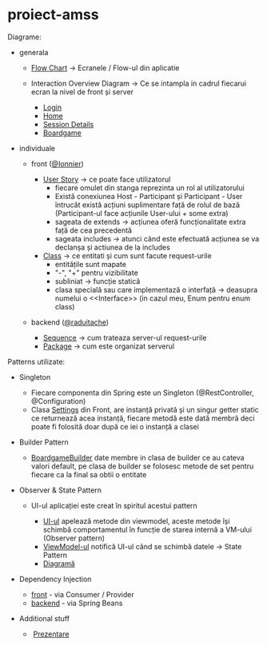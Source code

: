 # proiect-amss

Diagrame:
* generala
    * [Flow Chart](diagrams/flowchart.md) -> Ecranele / Flow-ul din aplicatie

    * Interaction Overview Diagram -> Ce se intampla in cadrul fiecarui ecran la nivel de front și server

        * [Login](diagrams/overview_login.md)
        * [Home](diagrams/overview_home.md)
        * [Session Details](diagrams/overview_details.md)
        * [Boardgame](diagrams/overview_boardgame.md)

* individuale
    * front ([@Ionnier](https://github.com/ionnier))
        * [User Story](diagrams/front_use_cases.drawio) -> ce poate face utilizatorul
            * fiecare omulet din stanga reprezinta un rol al utilizatorului
            * Există conexiunea Host - Participant și Participant - User întrucât există acțiuni suplimentare față de rolul de bază (Participant-ul face acțiunile User-ului + some extra)
            * sageata de extends -> acțiunea oferă funcționalitate extra față de cea precedentă
            * sageata includes -> atunci când este efectuată acțiunea se va declanșa și actiunea de la includes
        * [Class](diagrams/front_class_diagram.md) -> ce entitati și cum sunt facute request-urile
            * entitățile sunt mapate 
            * "-", "+" pentru vizibilitate
            * subliniat -> funcție statică
            * clasa specială sau care implementază o interfață -> deasupra numelui o  <\<Interface\>> (in cazul meu, Enum pentru enum class)

    * backend ([@raduitache](https://github.com/raduitache))
        * [Sequence](diagrams/AMSS_Sequence_Diagram.drawio) -> cum trateaza server-ul request-urile
        * [Package](diagrams/AMSS_Package_Diagram.drawio) -> cum este organizat serverul

Patterns utilizate:
 * Singleton

    * Fiecare componenta din Spring este un Singleton (@RestController, @Configuration)
    * Clasa [Settings](/amss/lib/data/settings.dart) din Front, are instanță privată și un singur getter static ce returnează acea instanță, fiecare metodă este dată membră deci poate fi folosită doar după ce iei o instanță a clasei
 * Builder Pattern
    * [BoardgameBuilder](/backend/src/main/java/com/example/backend/builders/BoardGameBuilder.java) date membre in clasa de builder ce au cateva valori default, pe clasa de builder se folosesc metode de set pentru fiecare ca la final sa obtii o entitate
 * Observer & State Pattern

   * UI-ul aplicației este creat în spiritul acestui pattern
    
        * [UI-ul](/amss/lib/ui/login/login_screen.dart) apelează metode din viewmodel, aceste metode își schimbă comportamentul în funcție de starea internă a VM-ului (Observer pattern)
        * [ViewModel-ul](/amss/lib/ui/login/login_vm.dart) notifică UI-ul când se schimbă datele  -> State Pattern
        * [Diagramă](/diagrams/front_login_diagram.md)
  * Dependency Injection

    * [front](/amss/lib/ui/details/details_screen.dart) - via Consumer / Provider
    * [backend](/backend/src/main/java/com/example/backend/BackendApplication.java) - via Spring Beans
* Additional stuff

    *  [Prezentare](/prezentare/Bahrim_Tache_AMSS.pdf)